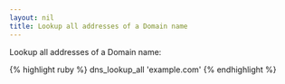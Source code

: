 ```yaml
---
layout: nil
title: Lookup all addresses of a Domain name
---
```


Lookup all addresses of a Domain name:

{% highlight ruby %}
dns_lookup_all 'example.com'
{% endhighlight %}
